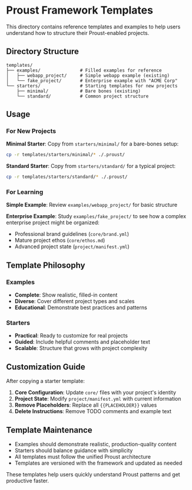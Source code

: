 # Proust Framework Templates

This directory contains reference templates and examples to help users understand how to structure their Proust-enabled projects.

## Directory Structure

```
templates/
├── examples/               # Filled examples for reference
│   ├── webapp_project/     # Simple webapp example (existing)
│   └── fake_project/       # Enterprise example with "ACME Corp"
└── starters/               # Starting templates for new projects
    ├── minimal/            # Bare bones (existing)
    └── standard/           # Common project structure
```

## Usage

### For New Projects

**Minimal Starter**: Copy from `starters/minimal/` for a bare-bones setup:
```bash
cp -r templates/starters/minimal/* ./.proust/
```

**Standard Starter**: Copy from `starters/standard/` for a typical project:
```bash
cp -r templates/starters/standard/* ./.proust/
```

### For Learning

**Simple Example**: Review `examples/webapp_project/` for basic structure

**Enterprise Example**: Study `examples/fake_project/` to see how a complex enterprise project might be organized:
- Professional brand guidelines (`core/brand.yml`)
- Mature project ethos (`core/ethos.md`)
- Advanced project state (`project/manifest.yml`)

## Template Philosophy

### Examples
- **Complete**: Show realistic, filled-in content
- **Diverse**: Cover different project types and scales
- **Educational**: Demonstrate best practices and patterns

### Starters
- **Practical**: Ready to customize for real projects
- **Guided**: Include helpful comments and placeholder text
- **Scalable**: Structure that grows with project complexity

## Customization Guide

After copying a starter template:

1. **Core Configuration**: Update `core/` files with your project's identity
2. **Project State**: Modify `project/manifest.yml` with current information
3. **Remove Placeholders**: Replace all `{{PLACEHOLDER}}` values
4. **Delete Instructions**: Remove TODO comments and example text

## Template Maintenance

- Examples should demonstrate realistic, production-quality content
- Starters should balance guidance with simplicity
- All templates must follow the unified Proust architecture
- Templates are versioned with the framework and updated as needed

These templates help users quickly understand Proust patterns and get productive faster.